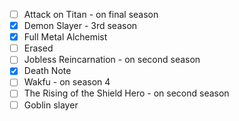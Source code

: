 - [ ]  Attack on Titan - on final season
- [x] Demon Slayer - 3rd season
- [x] Full Metal Alchemist 
- [ ] Erased
- [ ] Jobless Reincarnation - on second season 
- [x] Death Note
- [ ] Wakfu - on season 4
- [ ] The Rising of the Shield Hero - on second season
- [ ] Goblin slayer